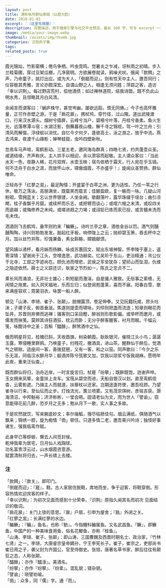 ```yaml
---
layout: post
title: 清秋咏月醉仙家赋（以题为韵）
date: 2018-01-01
excerpt: '（这里写摘要）'
description: 完整描述，用于搜索引擎与社交平台预览，最长 160 字，可与 excerpt 一致
image: /media/your-image.webp
thumbnail: /assets/img/thumb.jpg
categories: 汉阳舟子集
tags: 
related_posts: true
---
```


霞光锦灿，竹影窗横；倦鸟争栖，吟虫竞鸣。觉暑炎之乍减，讶秋雨之初晴。步入兰畦菊圃，穿过豆架瓜棚，几净窗明。方欲展卷就读，鸦噪犬吠。俄闻「款闗」之声，乃命童子，挑灯出应。或为大人，「倒屣而迎」。则有性天中主人，邀吾同行；仪容极其秀雅，言论亦颇深宏。自谓山野之人，相逢无须问姓；萍踪之客，造访「幸以识荆」。每过野店荒村，偿他酒债；如过禅林道院，结我诗盟。既不负此山明水秀，且领略其月白风清。

余闻言而谓客曰：『蜗庐株守，甚觉岑幽，屡欲远蹈，恨无同俦。』今子也高怀雅量，正可作赤壁之游。于是「扄花扉」，携杖鸠，穿竹径，过山陬。道出武陵渡口，行来汉水源头。烟树兮插屏，云峰兮当户，碧梧兮叶落，丹桂兮香柔。鱼火生光，远落寒潭斗宿；水湖泛影，倒蘸暮夜山楼。解千寻之锦缆，驾一叶之兰舟；引清风而解愠，浮绿蚁以消忧。自忆今夕何夕，逢彼高士，泳之游之，放乎中流。燕去鸿来，夜渡千山疎影；婵琴蛙鼓，虫吟四壁新秋。

忽焉车马声喧，鸾鹤影动。三星五老，邀同海岛群真；四皓七贤，约共蓬壶众圣。咸道结缘，齐声称庆。主人拱手以相迎，余以肃容而起敬。主人谓众客曰：『当此水天一色，夜静人稀，花月双辉，水壶玉映；宿鸟依栖于霜天，行人宛在乎玉镜。何不泛舟于白水之涯，而放怀山水，啸傲烟霞，不亦盛乎！』旋闻众圣赞扬，群仙唯命。

泛轻舟于「红蓼之溆」，最足陶情；开盛宴于白苹之洲，更为适性。乃任一苇之行休，极万之荡泳。高朋满坐，既载笑而载言；佳酿盈欧，复一觞而一咏。几疑山河粉砌，雪拥蓝关；忘认世界银镂，人坐金阙。歌翻落叶，露华珠缀于瑶台；曲引凉飔，桂子香飘乎月窟。或续杯而乐志，或把臂而谈心；或噫六根之未清，或叹四关而逾越；或悔修养之未纯，或嗟进趋之力竭；或诩铅已炼而汞已投，或言髓未洗而毛未伐。

洒酒则飞去鹤鸠，垂竿则钓来「鳊鳜」。诗吟兰亭之章，酒依金谷以罚。酒气则醺醺陶陶，诗兴则勃勃发发。敲起红牙板，响停陇上之云；抛却碧玉箫，吞去杯中之月。加以丝竹并陈，珍馐兼备，素女斟觞，嫦娥献馈。

望风姨以递杯，看月姊而扬觯。咏成苏蕙回文，赋出东坡神智。怀李陵于塞上，遥寄深情；望谢尚于冮头，空增逸思，武功赫奕。忆吴玠于东山，吏治精通；吊公仪于北寺，工部之字迹尚在。顾仇池而增悲，武侯之军垒犹存；望祁山而坠泪，仇维之隐迹依然。薛士之义踪还识，耿家之节烈如一，陈氏之忠贞不二。

乘长风而涌浪，无非壮士雄心；刺短艇而激湍，自是骚人雅致。无俗事之萦缠，无闲情之拖累。如入洞天福地，乐而忘归；似登阆苑蓬莱，喜而不寐。阳春白雪，歌来满座容欢；霓裳羽衣，咏罢一船人醉。

顿见「山涛、李琎、崔子、张颠」，脱帽露顶，卷足伸拳。又见阮籍阮咸，昂头吐沫；子建子反，俯首垂涎。焦遂则提壶而啸咏，刘伶则把盏而流连；知章则眼花而坠井，苏晋则弃佛而逃禅；骚客则口呆目瞪，醉翁则形欹影偏。或举杯而邀月，或儒发而抹笺。莫辨其诗狂酒狂，枕云而卧；无分乎醉客醒客，衬月而眠。千幅云笺，咏酣诗中之圣；百斛「醽醁」，醉煞酒中之仙。

俄而明星将见，桂魄已斜，天收酉旗，树染朝霞。耿耿银河，催晓江头小鸟；潺潺玉露，寒侵睡里群鸦。乃唤童子，扫残花，撤酒具，进山茶。醒群仙于醉后，觉酒气之顿赊。适座间一客，善拨琵琶，又有一客，和之以笳。同声歌曰：『今夕之乐乐无涯，同临汉水醉月华；殽酒并陈兮弦歌又加，饮我以琼浆兮饭我胡麻。愿明年此夜，重来泛仙查。』

既而群仙将归，泊舟近岸。一时言旋言归，杖屣「纷拏」；既醉既饱，逊谢声哗。玉女拥来凤辇，金童扶上龙车。宝筏从碧空而进，天船自银汉以划。直至鸾鹤信杳，云雾影遮。乃揖主人而就道，扶藜杖以还家。岂期途逢符使，邀吾枉顾。乃望雀寺以行来，至仙坛而止步。灯烛流光，蕙兰喷雾。又有茂崇琪树，彦铭吉获。灏海清沼，中邦魁裕；济济彬彬，一堂会晤。固请老仙为文，而为世人「譬谕」。窃意能得花前几醉，恐岁月之无多；勉从月下一歌，实人事之多故。

于是欢然就饮，写来腕底妙文；率尔操觚，搜尽枯肠佳句。烟云满纸，俱随酒气以飘来；锦绣一腔，旋为痴情「侕」顿住。只道多情二老，邀吾乘兴吟诗；独怪好事诸生，强我临鸾作赋。

此身早已等蜉蝣，懒去人间觅封侯。  
乾坤我辈为居宅，日月仙人戏踘球。  
功名富贵浮云过，山水烟霞咨意游。  
赋罢清秋将归去，一声长啸上去楼。

### 注

「款闗」：『款关』，即叩门。  
「倒屣而迎」：『屣』，鞋。古人家居住脱鞋，席地而坐，争于迎客，将鞋穿倒。形容热情欢迎宾客的样子。  
「幸以识荆」：为初次见面而感到十分荣幸。『识荆』原指久闻其名而初次 见面结识的敬词。  
「扄花扉」：关门上锁的意思。『扉』户扇，引申为屋舍；『扃』外闭之关。  
「红蓼之溆」：长满红蓼的水边。  
「鳊鳜」：『鳊』，鱼名，也称『鲂』。今指鲤科鳊属鱼。又名武昌鱼。『鳜』，即鳜鱼，中国产的一种美味食用鱼，俗名花鲫鱼，亦称『桂鱼』。  
「山涛、李琎、崔子、张颠」：即山涛，三国曹魏及西晋时期名士、政治家，『竹林七贤』之一。李琎，大唐睿宗皇帝嫡孙，宁王李宪长子。崔子，崔宗之，吏部尚书崔日用之子，袭父封为齐国公，官至侍御史。张旭，唐著名草书家，醉后往往有颠狂之态，人称张颠。  
「醽醁」：亦作『醽淥』。美酒名。  
「纷拏」：亦作『纷拏』、『纷拿』。混乱貌；错杂貌。  
「譬谕」：晓譬劝喻。  
「侕」：众多，同『儒』字。通『而』。